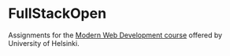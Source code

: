 # FullStackOpen

Assignments for the [Modern Web Development course](https://fullstackopen.com/en) offered by University of Helsinki.

